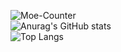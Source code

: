 ![Moe-Counter](https://count.getloli.com/get/@:Speechless22?theme=asoul)  
![Anurag's GitHub stats](https://github-readme-stats-speechless.vercel.app/api?username=Speechless22&show_icons=true&theme=transparent&card_width=720px)  
![Top Langs](https://github-readme-stats-speechless.vercel.app/api/top-langs/?username=Speechless22&layout=compact&theme=transparent&card_width=720px)
